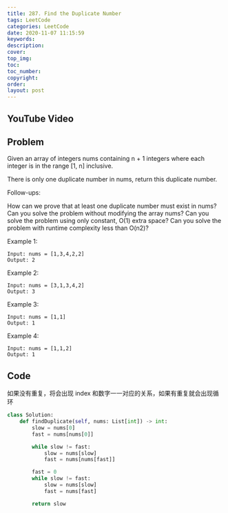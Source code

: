 ```yaml
---
title: 287. Find the Duplicate Number
tags: LeetCode
categories: LeetCode
date: 2020-11-07 11:15:59
keywords:
description:
cover:
top_img:
toc:
toc_number:
copyright:
order:
layout: post
---
```


## YouTube Video

## Problem

Given an array of integers nums containing n + 1 integers where each integer is in the range [1, n] inclusive.

There is only one duplicate number in nums, return this duplicate number.

Follow-ups:

How can we prove that at least one duplicate number must exist in nums?
Can you solve the problem without modifying the array nums?
Can you solve the problem using only constant, O(1) extra space?
Can you solve the problem with runtime complexity less than O(n2)?

Example 1:

```
Input: nums = [1,3,4,2,2]
Output: 2
```

Example 2:

```
Input: nums = [3,1,3,4,2]
Output: 3
```

Example 3:

```
Input: nums = [1,1]
Output: 1
```

Example 4:

```
Input: nums = [1,1,2]
Output: 1
```

## Code

如果没有重复，将会出现 index 和数字一一对应的关系，如果有重复就会出现循环

```python
class Solution:
    def findDuplicate(self, nums: List[int]) -> int:
        slow = nums[0]
        fast = nums[nums[0]]

        while slow != fast:
            slow = nums[slow]
            fast = nums[nums[fast]]

        fast = 0
        while slow != fast:
            slow = nums[slow]
            fast = nums[fast]

        return slow
```

